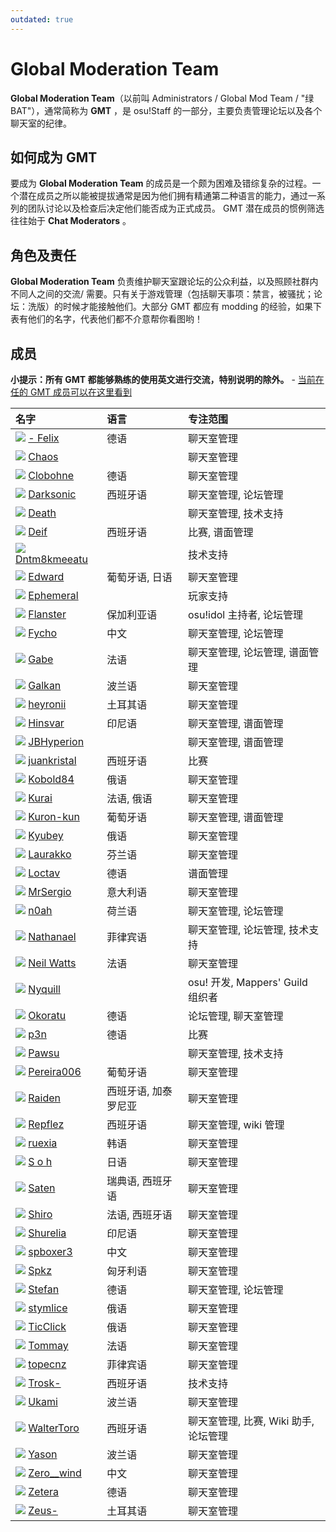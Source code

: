 ```yaml
---
outdated: true
---
```


# Global Moderation Team

**Global Moderation Team**（以前叫 Administrators / Global Mod Team / "绿BAT"），通常简称为 **GMT** ，是 osu!Staff 的一部分，主要负责管理论坛以及各个聊天室的纪律。

## 如何成为 GMT

要成为 **Global Moderation Team** 的成员是一个颇为困难及错综复杂的过程。一个潜在成员之所以能被提拔通常是因为他们拥有精通第二种语言的能力，通过一系列的团队讨论以及检查后决定他们能否成为正式成员。 GMT 潜在成员的惯例筛选往往始于 **Chat Moderators** 。

## 角色及责任

**Global Moderation Team** 负责维护聊天室跟论坛的公众利益，以及照顾社群内不同人之间的交流/ 需要。只有关于游戏管理（包括聊天事项：禁言，被骚扰；论坛：洗版）的时候才能接触他们。大部分 GMT 都应有 modding 的经验，如果下表有他们的名字，代表他们都不介意帮你看图哟！

## 成员

**小提示：所有 GMT 都能够熟练的使用英文进行交流，特别说明的除外。** - [当前在任的 GMT 成员可以在这里看到](https://osu.ppy.sh/groups/4)

| 名字 | 语言 | 专注范围 |
| :-- | :-- | :-- |
| ![][flag_DE] [- Felix](https://osu.ppy.sh/users/8503985) | 德语 | 聊天室管理 |
| ![][flag_US] [Chaos](https://osu.ppy.sh/users/2628870) | | 聊天室管理 |
| ![][flag_DE] [Clobohne](https://osu.ppy.sh/users/499343) | 德语 | 聊天室管理 |
| ![][flag_AR] [Darksonic](https://osu.ppy.sh/users/570042) | 西班牙语 | 聊天室管理, 论坛管理 |
| ![][flag_US] [Death](https://osu.ppy.sh/users/3242450) | | 聊天室管理, 技术支持 |
| ![][flag_ES] [Deif](https://osu.ppy.sh/users/318565) | 西班牙语 | 比赛, 谱面管理 |
| ![][flag_US] [Dntm8kmeeatu](https://osu.ppy.sh/users/5428812) | | 技术支持 |
| ![][flag_BR] [Edward](https://osu.ppy.sh/users/5618109) | 葡萄牙语, 日语 | 聊天室管理 |
| ![][flag_AU] [Ephemeral](https://osu.ppy.sh/users/102335) | | 玩家支持 |
| ![][flag_BG] [Flanster](https://osu.ppy.sh/users/447818) | 保加利亚语 | osu!idol 主持者, 论坛管理 |
| ![][flag_CN] [Fycho](https://osu.ppy.sh/users/1876867) | 中文 | 聊天室管理, 论坛管理 |
| ![][flag_CA] [Gabe](https://osu.ppy.sh/users/654108) | 法语 | 聊天室管理, 论坛管理, 谱面管理 |
| ![][flag_PL] [Galkan](https://osu.ppy.sh/users/169570) | 波兰语 | 聊天室管理 |
| ![][flag_TR] [heyronii](https://osu.ppy.sh/users/5642779) | 土耳其语 | 聊天室管理 |
| ![][flag_ID] [Hinsvar](https://osu.ppy.sh/users/1249323) | 印尼语 | 聊天室管理, 谱面管理 |
| ![][flag_GB] [JBHyperion](https://osu.ppy.sh/users/4879508) | | 聊天室管理, 谱面管理 |
| ![][flag_AR] [juankristal](https://osu.ppy.sh/users/443656) | 西班牙语 | 比赛 |
| ![][flag_RU] [Kobold84](https://osu.ppy.sh/users/3227533) | 俄语 | 聊天室管理 |
| ![][flag_FR] [Kurai](https://osu.ppy.sh/users/77089) | 法语, 俄语 | 聊天室管理 |
| ![][flag_BR] [Kuron-kun](https://osu.ppy.sh/users/2697284) | 葡萄牙语 | 聊天室管理, 谱面管理 |
| ![][flag_RU] [Kyubey](https://osu.ppy.sh/users/2195646) | 俄语 | 聊天室管理 |
| ![][flag_FI] [Laurakko](https://osu.ppy.sh/users/7253731) | 芬兰语 | 聊天室管理 |
| ![][flag_DE] [Loctav](https://osu.ppy.sh/users/71366) | 德语 | 谱面管理 |
| ![][flag_IT] [MrSergio](https://osu.ppy.sh/users/2581696) | 意大利语 | 聊天室管理 |
| ![][flag_NL] [n0ah](https://osu.ppy.sh/users/3086393) | 荷兰语 | 聊天室管理, 论坛管理 |
| ![][flag_PH] [Nathanael](https://osu.ppy.sh/users/2295078) | 菲律宾语 | 聊天室管理, 论坛管理, 技术支持 |
| ![][flag_FR] [Neil Watts](https://osu.ppy.sh/users/3048059) | 法语 | 聊天室管理 |
| ![][flag_US] [Nyquill](https://osu.ppy.sh/users/682935) | | osu! 开发, Mappers' Guild 组织者 |
| ![][flag_DE] [Okoratu](https://osu.ppy.sh/users/1623405) | 德语 | 论坛管理, 聊天室管理 |
| ![][flag_DE] [p3n](https://osu.ppy.sh/users/123703) | 德语 | 比赛 |
| ![][flag_CA] [Pawsu](https://osu.ppy.sh/users/2371454) | | 聊天室管理, 技术支持 |
| ![][flag_PT] [Pereira006](https://osu.ppy.sh/users/537344) | 葡萄牙语 | 聊天室管理 |
| ![][flag_ES] [Raiden](https://osu.ppy.sh/users/2239480) | 西班牙语, 加泰罗尼亚 | 聊天室管理 |
| ![][flag_MX] [Repflez](https://osu.ppy.sh/users/201392) | 西班牙语 | 聊天室管理, wiki 管理 |
| ![][flag_KR] [ruexia](https://osu.ppy.sh/users/385069) | 韩语 | 聊天室管理 |
| ![][flag_JP] [S o h](https://osu.ppy.sh/users/2234772) | 日语 | 聊天室管理 |
| ![][flag_SE] [Saten](https://osu.ppy.sh/users/444506) | 瑞典语, 西班牙语 | 聊天室管理 |
| ![][flag_FR] [Shiro](https://osu.ppy.sh/users/113005) | 法语, 西班牙语 | 聊天室管理 |
| ![][flag_ID] [Shurelia](https://osu.ppy.sh/users/3807986) | 印尼语 | 聊天室管理 |
| ![][flag_TW] [spboxer3](https://osu.ppy.sh/users/197974) | 中文 | 聊天室管理 |
| ![][flag_HU] [Spkz](https://osu.ppy.sh/users/2964029) | 匈牙利语 | 聊天室管理 |
| ![][flag_AT] [Stefan](https://osu.ppy.sh/users/626907) | 德语 | 聊天室管理, 论坛管理 |
| ![][flag_RU] [stymlice](https://osu.ppy.sh/users/5122436) | 俄语 | 聊天室管理 |
| ![][flag_RU] [TicClick](https://osu.ppy.sh/users/672931) | 俄语 | 聊天室管理 |
| ![][flag_FR] [Tommay](https://osu.ppy.sh/users/3132818) | 法语 | 聊天室管理 |
| ![][flag_PH] [topecnz](https://osu.ppy.sh/users/2103927) | 菲律宾语 | 聊天室管理 |
| ![][flag_ES] [Trosk-](https://osu.ppy.sh/users/3469385) | 西班牙语 | 技术支持 |
| ![][flag_PL] [Ukami](https://osu.ppy.sh/users/820865) | 波兰语 | 聊天室管理 |
| ![][flag_CL] [WalterToro](https://osu.ppy.sh/users/5281416) | 西班牙语 | 聊天室管理, 比赛, Wiki 助手, 论坛管理 |
| ![][flag_PL] [Yason](https://osu.ppy.sh/users/2574392) | 波兰语 | 聊天室管理 |
| ![][flag_CN] [Zero__wind](https://osu.ppy.sh/users/1822830) | 中文 | 聊天室管理 |
| ![][flag_DE] [Zetera](https://osu.ppy.sh/users/587737) | 德语 | 聊天室管理 |
| ![][flag_TR] [Zeus-](https://osu.ppy.sh/users/5464437) | 土耳其语 | 聊天室管理 |

[flag_AR]: /wiki/shared/flag/AR.gif
[flag_AT]: /wiki/shared/flag/AT.gif
[flag_AU]: /wiki/shared/flag/AU.gif
[flag_BG]: /wiki/shared/flag/BG.gif
[flag_BR]: /wiki/shared/flag/BR.gif
[flag_CA]: /wiki/shared/flag/CA.gif
[flag_CL]: /wiki/shared/flag/CL.gif
[flag_CN]: /wiki/shared/flag/CN.gif
[flag_DE]: /wiki/shared/flag/DE.gif
[flag_ES]: /wiki/shared/flag/ES.gif
[flag_FI]: /wiki/shared/flag/FI.gif
[flag_FR]: /wiki/shared/flag/FR.gif
[flag_GB]: /wiki/shared/flag/GB.gif
[flag_HU]: /wiki/shared/flag/HU.gif
[flag_ID]: /wiki/shared/flag/ID.gif
[flag_IT]: /wiki/shared/flag/IT.gif
[flag_JP]: /wiki/shared/flag/JP.gif
[flag_KR]: /wiki/shared/flag/KR.gif
[flag_MX]: /wiki/shared/flag/MX.gif
[flag_NL]: /wiki/shared/flag/NL.gif
[flag_PH]: /wiki/shared/flag/PH.gif
[flag_PL]: /wiki/shared/flag/PL.gif
[flag_PT]: /wiki/shared/flag/PT.gif
[flag_RU]: /wiki/shared/flag/RU.gif
[flag_SE]: /wiki/shared/flag/SE.gif
[flag_TR]: /wiki/shared/flag/TR.gif
[flag_TW]: /wiki/shared/flag/TW.gif
[flag_US]: /wiki/shared/flag/US.gif
